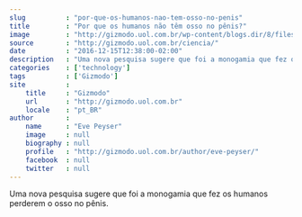```yaml
---
slug          : "por-que-os-humanos-nao-tem-osso-no-penis"
title         : "Por que os humanos não têm osso no pênis?"
image         : "http://gizmodo.uol.com.br/wp-content/blogs.dir/8/files/2016/12/osso-penis.jpg"
source        : "http://gizmodo.uol.com.br/ciencia/"
date          : "2016-12-15T12:38:00-02:00"
description   : "Uma nova pesquisa sugere que foi a monogamia que fez os humanos perderem o osso no pênis."
categories    : ['technology']
tags          : ['Gizmodo']
site          :
    title     : "Gizmodo"
    url       : "http://gizmodo.uol.com.br"
    locale    : "pt_BR"
author        :
    name      : "Eve Peyser"
    image     : null
    biography : null
    profile   : "http://gizmodo.uol.com.br/author/eve-peyser/"
    facebook  : null
    twitter   : null
---
```


Uma nova pesquisa sugere que foi a monogamia que fez os humanos perderem o osso no pênis.
